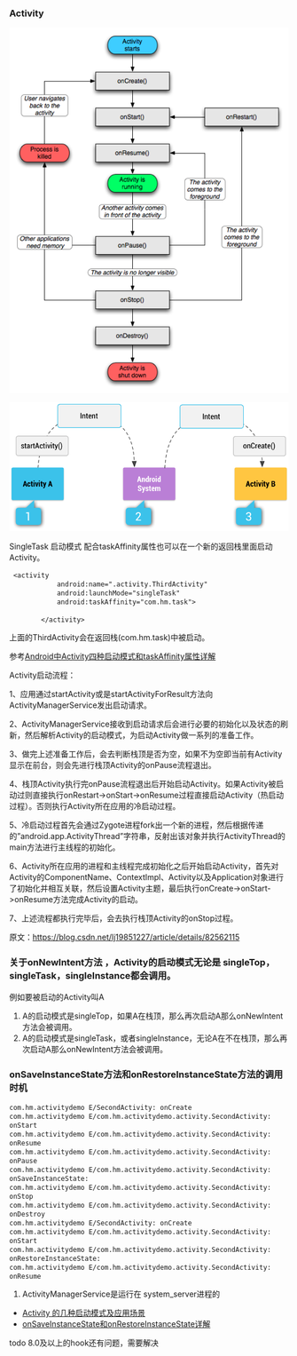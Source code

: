 ### Activity

![生命周期图](activity_lifecycle.png)


![隐式 Intent 如何通过系统传递以启动其他 Activity 的图解](intent_filters.png)

SingleTask 启动模式 配合taskAffinity属性也可以在一个新的返回栈里面启动Activity。
```
 <activity
            android:name=".activity.ThirdActivity"
            android:launchMode="singleTask"
            android:taskAffinity="com.hm.task">

        </activity>
```

上面的ThirdActivity会在返回栈(com.hm.task)中被启动。

参考[Android中Activity四种启动模式和taskAffinity属性详解](https://blog.csdn.net/zhangjg_blog/article/details/10923643)

Activity启动流程：

1、应用通过startActivity或是startActivityForResult方法向ActivityManagerService发出启动请求。

2、ActivityManagerService接收到启动请求后会进行必要的初始化以及状态的刷新，然后解析Activity的启动模式，为启动Activity做一系列的准备工作。

3、做完上述准备工作后，会去判断栈顶是否为空，如果不为空即当前有Activity显示在前台，则会先进行栈顶Activity的onPause流程退出。

4、栈顶Activity执行完onPause流程退出后开始启动Activity。如果Activity被启动过则直接执行onRestart->onStart->onResume过程直接启动Activity（热启动过程）。否则执行Activity所在应用的冷启动过程。

5、冷启动过程首先会通过Zygote进程fork出一个新的进程，然后根据传递的”android.app.ActivityThread”字符串，反射出该对象并执行ActivityThread的main方法进行主线程的初始化。

6、Activity所在应用的进程和主线程完成初始化之后开始启动Activity，首先对Activity的ComponentName、ContextImpl、Activity以及Application对象进行了初始化并相互关联，然后设置Activity主题，最后执行onCreate->onStart->onResume方法完成Activity的启动。

7、上述流程都执行完毕后，会去执行栈顶Activity的onStop过程。

原文：https://blog.csdn.net/lj19851227/article/details/82562115

### 关于onNewIntent方法 ，Activity的启动模式无论是 singleTop，singleTask，singleInstance都会调用。
例如要被启动的Activity叫A
1. A的启动模式是singleTop，如果A在栈顶，那么再次启动A那么onNewIntent方法会被调用。
2. A的启动模式是singleTask，或者singleInstance，无论A在不在栈顶，那么再次启动A那么onNewIntent方法会被调用。

### onSaveInstanceState方法和onRestoreInstanceState方法的调用时机
```
com.hm.activitydemo E/SecondActivity: onCreate
com.hm.activitydemo E/com.hm.activitydemo.activity.SecondActivity: onStart
com.hm.activitydemo E/com.hm.activitydemo.activity.SecondActivity: onResume
com.hm.activitydemo E/com.hm.activitydemo.activity.SecondActivity: onPause
com.hm.activitydemo E/com.hm.activitydemo.activity.SecondActivity: onSaveInstanceState: 
com.hm.activitydemo E/com.hm.activitydemo.activity.SecondActivity: onStop
com.hm.activitydemo E/com.hm.activitydemo.activity.SecondActivity: onDestroy
com.hm.activitydemo E/SecondActivity: onCreate
com.hm.activitydemo E/com.hm.activitydemo.activity.SecondActivity: onStart
com.hm.activitydemo E/com.hm.activitydemo.activity.SecondActivity: onRestoreInstanceState: 
com.hm.activitydemo E/com.hm.activitydemo.activity.SecondActivity: onResume

```

1. ActivityManagerService是运行在 system_server进程的

* [Activity 的几种启动模式及应用场景](https://blog.csdn.net/lyc088456/article/details/79389727)
* [onSaveInstanceState和onRestoreInstanceState详解](https://www.jianshu.com/p/89e0a7533dbe)


todo 8.0及以上的hook还有问题，需要解决